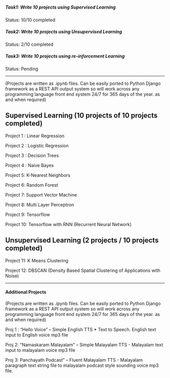 

##### Task1: Write 10 projects using Supervised Learning
  Status: 10/10 completed
  
##### Task2: Write 10 projects using Unsupervised Learning
  Status: 2/10 completed
##### Task3: Write 10 projects using re-inforcement Learning
  Status: Pending

---


(Projects are written as .ipynb files. Can be easily ported to Python Django framework as a REST API output system so will work across any programming language front end system 24/7 for 365 days of the year.  as and when required)

## Supervised Learning (10 projects of 10 projects completed)

Project 1 : Linear Regression

Project 2 : Logistic Regression

Project 3 : Decision Trees

Project 4 : Naive Bayes

Project 5: K-Nearest Neighbors

Project 6: Random Forest

Project 7: Support Vector Machine

Project 8: Multi Layer Perceptron

Project 9: Tensorflow

Project 10: Tensorflow with RNN (Recurrent Neural Network)


## Unsupervised Learning (2 projects / 10 projects completed)

Project 11: K Means Clustering

Project 12: DBSCAN (Density Based Spatial Clustering of Applications with Noise)



---


#### Additional Projects 
(Projects are written as .ipynb files. Can be easily ported to Python Django framework as a REST API output system so will work across any programming language front end system 24/7 for 365 days of the year.  as and when required)


 Proj 1 : “Hello Voice” – Simple English TTS * Text to Speech.  English text input to English voice mp3 file

 Proj 2: “Namaskaram Malayalam” – Simple Malayalam TTS - Malayalam text input to malayalam voice mp3 file

 Proj 3: Panchayath Podcast” – Fluent Malayalam TTS - Malayalam paragraph text string file to malayalam podcast style sounding voice mp3 file.

